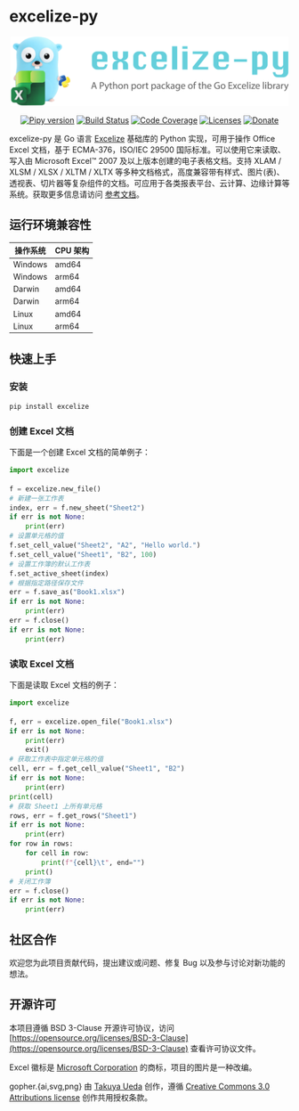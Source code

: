 # excelize-py

<p align="center"><img width="500" src="https://github.com/xuri/excelize-py/raw/main/excelize-py.svg" alt="excelize-py logo"></p>

<p align="center">
    <a href="https://pypi.org/project/excelize"><img src="https://img.shields.io/pypi/v/excelize?color=%23007ec6" alt="Pipy version"></a>
    <a href="https://github.com/xuri/excelize-py/actions/workflows/build.yml"><img src="https://github.com/xuri/excelize-py/actions/workflows/build.yml/badge.svg" alt="Build Status"></a>
    <a href="https://codecov.io/gh/xuri/excelize-py"><img src="https://codecov.io/gh/xuri/excelize-py/branch/main/graph/badge.svg" alt="Code Coverage"></a>
    <a href="https://opensource.org/licenses/BSD-3-Clause"><img src="https://img.shields.io/badge/license-bsd-orange.svg" alt="Licenses"></a>
    <a href="https://www.paypal.com/paypalme/xuri"><img src="https://img.shields.io/badge/Donate-PayPal-green.svg" alt="Donate"></a>
</p>

excelize-py 是 Go 语言 [Excelize](https://github.com/xuri/excelize) 基础库的 Python 实现，可用于操作 Office Excel 文档，基于 ECMA-376，ISO/IEC 29500 国际标准。可以使用它来读取、写入由 Microsoft Excel&trade; 2007 及以上版本创建的电子表格文档。支持 XLAM / XLSM / XLSX / XLTM / XLTX 等多种文档格式，高度兼容带有样式、图片(表)、透视表、切片器等复杂组件的文档。可应用于各类报表平台、云计算、边缘计算等系统。获取更多信息请访问 [参考文档](https://xuri.me/excelize/)。

## 运行环境兼容性

操作系统 | CPU 架构
---|---
Windows | amd64
Windows | arm64
Darwin | amd64
Darwin | arm64
Linux | amd64
Linux | arm64

## 快速上手

### 安装

```bash
pip install excelize
```

### 创建 Excel 文档

下面是一个创建 Excel 文档的简单例子：

```python
import excelize

f = excelize.new_file()
# 新建一张工作表
index, err = f.new_sheet("Sheet2")
if err is not None:
    print(err)
# 设置单元格的值
f.set_cell_value("Sheet2", "A2", "Hello world.")
f.set_cell_value("Sheet1", "B2", 100)
# 设置工作簿的默认工作表
f.set_active_sheet(index)
# 根据指定路径保存文件
err = f.save_as("Book1.xlsx")
if err is not None:
    print(err)
err = f.close()
if err is not None:
    print(err)
```

### 读取 Excel 文档

下面是读取 Excel 文档的例子：

```python
import excelize

f, err = excelize.open_file("Book1.xlsx")
if err is not None:
    print(err)
    exit()
# 获取工作表中指定单元格的值
cell, err = f.get_cell_value("Sheet1", "B2")
if err is not None:
    print(err)
print(cell)
# 获取 Sheet1 上所有单元格
rows, err = f.get_rows("Sheet1")
if err is not None:
    print(err)
for row in rows:
    for cell in row:
        print(f"{cell}\t", end="")
    print()
# 关闭工作簿
err = f.close()
if err is not None:
    print(err)
```

## 社区合作

欢迎您为此项目贡献代码，提出建议或问题、修复 Bug 以及参与讨论对新功能的想法。

## 开源许可

本项目遵循 BSD 3-Clause 开源许可协议，访问 [https://opensource.org/licenses/BSD-3-Clause](https://opensource.org/licenses/BSD-3-Clause) 查看许可协议文件。

Excel 徽标是 [Microsoft Corporation](https://aka.ms/trademarks-usage) 的商标，项目的图片是一种改编。

gopher.{ai,svg,png} 由 [Takuya Ueda](https://twitter.com/tenntenn) 创作，遵循 [Creative Commons 3.0 Attributions license](http://creativecommons.org/licenses/by/3.0/) 创作共用授权条款。
